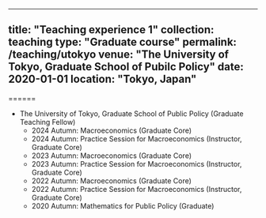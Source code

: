 
---
title: "Teaching experience 1"
collection: teaching
type: "Graduate course"
permalink: /teaching/utokyo
venue: "The University of Tokyo, Graduate School of Pubilc Policy"
date: 2020-01-01
location: "Tokyo, Japan"
---

======
* The University of Tokyo, Graduate School of Public Policy (Graduate Teaching Fellow)
  * 2024 Autumn: Macroeconomics (Graduate Core)
  * 2024 Autumn: Practice Session for Macroeconomics (Instructor, Graduate Core)
  * 2023 Autumn: Macroeconomics (Graduate Core)
  * 2023 Autumn: Practice Session for Macroeconomics (Instructor, Graduate Core)
  * 2022 Autumn: Macroeconomics (Graduate Core)
  * 2022 Autumn: Practice Session for Macroeconomics (Instructor, Graduate Core)
  * 2020 Autumn: Mathematics for Public Policy (Graduate)
